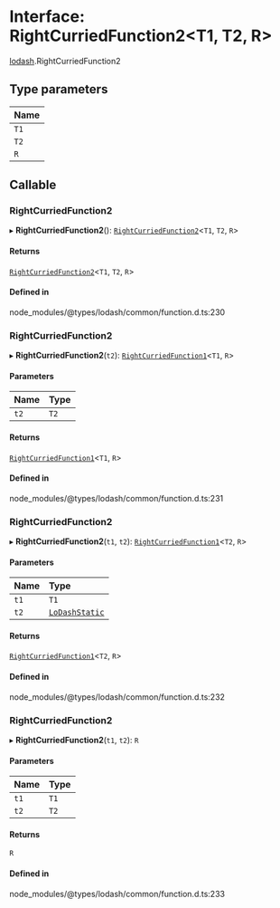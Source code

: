 # Interface: RightCurriedFunction2\<T1, T2, R\>

[lodash](../modules/lodash.md).RightCurriedFunction2

## Type parameters

| Name |
| :--- |
| `T1` |
| `T2` |
| `R`  |

## Callable

### RightCurriedFunction2

▸ **RightCurriedFunction2**(): [`RightCurriedFunction2`](lodash.RightCurriedFunction2.md)\<`T1`,
`T2`, `R`\>

#### Returns

[`RightCurriedFunction2`](lodash.RightCurriedFunction2.md)\<`T1`, `T2`, `R`\>

#### Defined in

node_modules/@types/lodash/common/function.d.ts:230

### RightCurriedFunction2

▸ **RightCurriedFunction2**(`t2`): [`RightCurriedFunction1`](lodash.RightCurriedFunction1.md)\<`T1`,
`R`\>

#### Parameters

| Name | Type |
| :--- | :--- |
| `t2` | `T2` |

#### Returns

[`RightCurriedFunction1`](lodash.RightCurriedFunction1.md)\<`T1`, `R`\>

#### Defined in

node_modules/@types/lodash/common/function.d.ts:231

### RightCurriedFunction2

▸ **RightCurriedFunction2**(`t1`, `t2`):
[`RightCurriedFunction1`](lodash.RightCurriedFunction1.md)\<`T2`, `R`\>

#### Parameters

| Name | Type                                     |
| :--- | :--------------------------------------- |
| `t1` | `T1`                                     |
| `t2` | [`LoDashStatic`](lodash.LoDashStatic.md) |

#### Returns

[`RightCurriedFunction1`](lodash.RightCurriedFunction1.md)\<`T2`, `R`\>

#### Defined in

node_modules/@types/lodash/common/function.d.ts:232

### RightCurriedFunction2

▸ **RightCurriedFunction2**(`t1`, `t2`): `R`

#### Parameters

| Name | Type |
| :--- | :--- |
| `t1` | `T1` |
| `t2` | `T2` |

#### Returns

`R`

#### Defined in

node_modules/@types/lodash/common/function.d.ts:233
